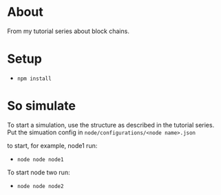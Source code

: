 # About
From my tutorial series about block chains.

# Setup
- `npm install` 

# So simulate

To start a simulation, use the structure as described in the tutorial series. Put the simuation config in `node/configurations/<node name>.json`

to start, for example, node1 run: 
- `node node node1` 

To start node two run: 
- `node node node2`
